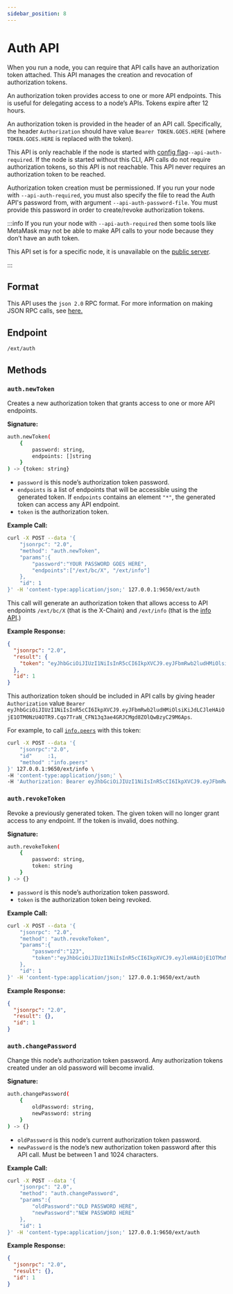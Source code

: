 ```yaml
---
sidebar_position: 8
---
```


# Auth API

When you run a node, you can require that API calls have an authorization token attached. This API
manages the creation and revocation of authorization tokens.

An authorization token provides access to one or more API endpoints. This is useful for
delegating access to a node’s APIs. Tokens expire after 12 hours.

An authorization token is provided in the header of an API call. Specifically, the header
`Authorization` should have value `Bearer TOKEN.GOES.HERE` (where `TOKEN.GOES.HERE` is replaced with
the token).

This API is only reachable if the node is started with [config
flag](../../../nodes/maintain/avalanchego-config-flags.md)`--api-auth-required`. If the node is
started without this CLI, API calls do not require authorization tokens, so this API is not
reachable. This API never requires an authorization token to be reached.

Authorization token creation must be permissioned. If you run your node with `--api-auth-required`,
you must also specify the file to read the Auth API's password from, with argument
`--api-auth-password-file`. You must provide this password in order to create/revoke authorization
tokens.

:::info
If you run your node with `--api-auth-required` then some tools like MetaMask may not be
able to make API calls to your node because they don’t have an auth token.

This API set is for a specific node, it is unavailable on the [public
server](../public-api-server.md).

:::

## Format

This API uses the `json 2.0` RPC format. For more information on making JSON RPC calls, see
[here.](issuing-api-calls.md)

## Endpoint

```text
/ext/auth
```

## Methods

### `auth.newToken`

Creates a new authorization token that grants access to one or more API endpoints.

**Signature:**

```sh
auth.newToken(
    {
        password: string,
        endpoints: []string
    }
) -> {token: string}
```

- `password` is this node’s authorization token password.
- `endpoints` is a list of endpoints that will be accessible using the generated token. If
  `endpoints` contains an element `"*"`, the generated token can access any API endpoint.
- `token` is the authorization token.

**Example Call:**

```sh
curl -X POST --data '{
    "jsonrpc": "2.0",
    "method": "auth.newToken",
    "params":{
        "password":"YOUR PASSWORD GOES HERE",
        "endpoints":["/ext/bc/X", "/ext/info"]
    },
    "id": 1
}' -H 'content-type:application/json;' 127.0.0.1:9650/ext/auth
```

This call will generate an authorization token that allows access to API endpoints `/ext/bc/X` 
(that is the X-Chain) and `/ext/info` (that is the [info API](info.md).)

**Example Response:**

```json
{
  "jsonrpc": "2.0",
  "result": {
    "token": "eyJhbGciOiJIUzI1NiIsInR5cCI6IkpXVCJ9.eyJFbmRwb2ludHMiOlsiKiJdLCJleHAiOjE1OTM0NzU4OTR9.Cqo7TraN_CFN13q3ae4GRJCMgd8ZOlQwBzyC29M6Aps"
  },
  "id": 1
}
```

This authorization token should be included in API calls by giving header `Authorization` value
`Bearer eyJhbGciOiJIUzI1NiIsInR5cCI6IkpXVCJ9.eyJFbmRwb2ludHMiOlsiKiJdLCJleHAiOjE1OTM0NzU4OTR9.Cqo7TraN_CFN13q3ae4GRJCMgd8ZOlQwBzyC29M6Aps`.

For example, to call [`info.peers`](info.md#infopeers) with this token:

```sh
curl -X POST --data '{
    "jsonrpc":"2.0",
    "id"     :1,
    "method" :"info.peers"
}' 127.0.0.1:9650/ext/info \
-H 'content-type:application/json;' \
-H 'Authorization: Bearer eyJhbGciOiJIUzI1NiIsInR5cCI6IkpXVCJ9.eyJFbmRwb2ludHMiOlsiKiJdLCJleHAiOjE1OTM0NzU4OTR9.Cqo7TraN_CFN13q3ae4GRJCMgd8ZOlQwBzyC29M6Aps'
```

### `auth.revokeToken`

Revoke a previously generated token. The given token will no longer grant access to any endpoint. If
the token is invalid, does nothing.

**Signature:**

```sh
auth.revokeToken(
    {
        password: string,
        token: string
    }
) -> {}
```

- `password` is this node’s authorization token password.
- `token` is the authorization token being revoked.

**Example Call:**

```sh
curl -X POST --data '{
    "jsonrpc": "2.0",
    "method": "auth.revokeToken",
    "params":{
        "password":"123",
        "token":"eyJhbGciOiJIUzI1NiIsInR5cCI6IkpXVCJ9.eyJleHAiOjE1OTMxNzIzMjh9.qZVNhH6AMQ_LpbXnPbTFEL6Vm5EM5FLU-VEKpYBH3k4"
    },
    "id": 1
}' -H 'content-type:application/json;' 127.0.0.1:9650/ext/auth
```

**Example Response:**

```json
{
  "jsonrpc": "2.0",
  "result": {},
  "id": 1
}
```

### `auth.changePassword`

Change this node’s authorization token password. Any authorization tokens created under an old
password will become invalid.

**Signature:**

```sh
auth.changePassword(
    {
        oldPassword: string,
        newPassword: string
    }
) -> {}
```

- `oldPassword` is this node’s current authorization token password.
- `newPassword` is the node’s new authorization token password after this API call. Must be between
  1 and 1024 characters.

**Example Call:**

```sh
curl -X POST --data '{
    "jsonrpc": "2.0",
    "method": "auth.changePassword",
    "params":{
        "oldPassword":"OLD PASSWORD HERE",
        "newPassword":"NEW PASSWORD HERE"
    },
    "id": 1
}' -H 'content-type:application/json;' 127.0.0.1:9650/ext/auth
```

**Example Response:**

```json
{
  "jsonrpc": "2.0",
  "result": {},
  "id": 1
}
```
